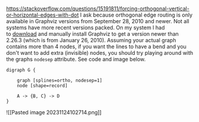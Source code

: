 https://stackoverflow.com/questions/15191811/forcing-orthogonal-vertical-or-horizontal-edges-with-dot
I ask because orthogonal edge routing is only available in Graphviz versions from September 28, 2010 and newer. Not all systems have more recent versions packed. On my system I had to [download](http://www.graphviz.org/Download..php) and manually install Graphviz to get a version newer than 2.26.3 (which is from January 26, 2010).
Assuming your actual graph contains more than 4 nodes, if you want the lines to have a bend and you don't want to add extra (invisible) nodes, you should try playing around with the graphs `nodesep` attribute. See code and image below.
```
digraph G {

    graph [splines=ortho, nodesep=1]
    node [shape=record]

    A -> {B, C} -> D
}
```
![[Pasted image 20231124102714.png]]